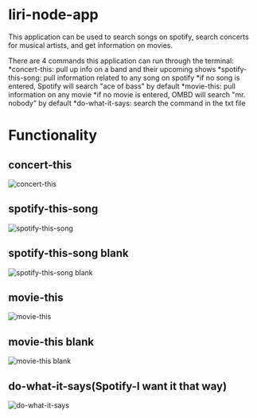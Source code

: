 # liri-node-app

This application can be used to search songs on spotify, search concerts for musical artists, and get information on movies. 

There are 4 commands this application can run through the terminal:
*concert-this: pull up info on a band and their upcoming shows
*spotify-this-song: pull information related to any song on spotify
  *if no song is entered, Spotify will search "ace of bass" by default
*movie-this: pull information on any movie
  *if no movie is entered, OMBD will search "mr. nobody" by default
*do-what-it-says: search the command in the txt file

# Functionality

## concert-this
![concert-this](/documents/concert-this.jpeg)

## spotify-this-song
![spotify-this-song](/documents/spotify-song.jpeg)

## spotify-this-song blank
![spotify-this-song blank](/documents/spotify-blank.jpeg)

## movie-this
![movie-this](/documents/movie-this-movie.jpeg)

## movie-this blank
![movie-this blank](/documents/movie-this-blank.jpeg)

## do-what-it-says(Spotify-I want it that way)
![do-what-it-says](/documents/do-what-it-says.jpeg)
